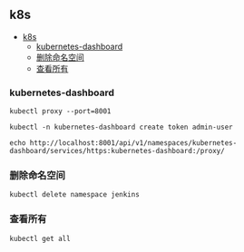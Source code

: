 ## k8s
<!-- TOC -->
  * [k8s](#k8s)
    * [kubernetes-dashboard](#kubernetes-dashboard)
    * [删除命名空间](#删除命名空间)
    * [查看所有](#查看所有)
<!-- TOC -->
### kubernetes-dashboard

```shell
kubectl proxy --port=8001

kubectl -n kubernetes-dashboard create token admin-user

echo http://localhost:8001/api/v1/namespaces/kubernetes-dashboard/services/https:kubernetes-dashboard:/proxy/

```

### 删除命名空间

```shell
kubectl delete namespace jenkins
```

### 查看所有

```shell
kubectl get all
```
